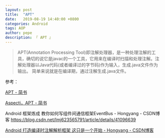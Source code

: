 ```yaml
---
layout: post
title:  "APT"
date:   2019-08-19 14:40:00 +0800
categories: Android
tags: AOP
author: pepe
description: 『 APT 』
---
```


> APT(Annotation Processing Tool)即注解处理器，是一种处理注解的工具，确切的说它是javac的一个工具，它用来在编译时扫描和处理注解。注解处理器以Java代码(或者编译过的字节码)作为输入，生成.java文件作为输出。
简单来说就是在编译期，通过注解生成.java文件。





















参考：

[APT - 简书](https://www.jianshu.com/p/7af58e8e3e18)

[Aspectj，APT - 简书](https://www.jianshu.com/p/e83a5df4573b)

Android 框架炼成 教你如何写组件间通信框架EventBus - Hongyang - CSDN博客
https://blog.csdn.net/lmj623565791/article/details/41096639

[Android 打造编译时注解解析框架 这只是一个开始 - Hongyang - CSDN博客](https://blog.csdn.net/lmj623565791/article/details/43452969)











